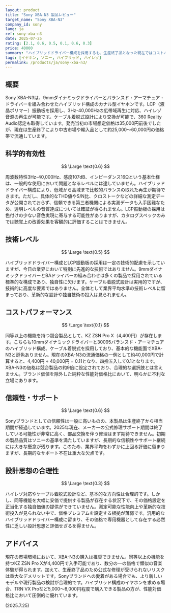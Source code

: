 ```yaml
---
layout: product
title: "Sony XBA-N3 製品レビュー"
target_name: "Sony XBA-N3"
company_id: sony
lang: ja
ref: sony-xba-n3
date: 2025-07-25
rating: [2.1, 0.6, 0.5, 0.1, 0.6, 0.3]
price: 40000
summary: "ハイブリッドドライバー構成を採用するも、生産終了品となった現在ではコストパフォーマンスに大きな課題を抱える製品"
tags: [イヤホン, ソニー, ハイブリッド, ハイレゾ]
permalink: /products/ja/sony-xba-n3/
---
```

## 概要

Sony XBA-N3は、9mmダイナミックドライバーとバランスド・アーマチュア・ドライバーを組み合わせたハイブリッド構成のカナル型イヤホンです。LCP（液晶ポリマー）振動板を採用し、3Hz-40,000Hzの広帯域再生に対応、ハイレゾ音源の再生が可能です。ケーブル着脱式設計により交換が可能で、360 Reality Audio認定も取得しています。発売当初の市場想定価格は35,000円前後でしたが、現在は生産終了により中古市場や輸入品として約25,000～60,000円の価格帯で流通しています。

## 科学的有効性

$$ \Large \text{0.6} $$

周波数特性3Hz-40,000Hz、感度107dB、インピーダンス16Ωという基本仕様は、一般的な使用において問題となるレベルには達していません。ハイブリッドドライバー構成により、低域から高域まで比較的バランスの取れた再生が期待できます。ただし、具体的なTHD値やS/N比、クロストークなどの詳細な測定データが公開されておらず、信頼できる第三者機関による実測データも入手困難なため、透明レベルの音質達成については確証が得られません。LCP振動板の採用は色付けの少ない音色実現に寄与する可能性がありますが、カタログスペックのみでは聴覚上の改善効果を客観的に評価することはできません。

## 技術レベル

$$ \Large \text{0.5} $$

ハイブリッドドライバー構成とLCP振動板の採用は一定の技術的配慮を示していますが、今日の業界において特別に先進的な技術ではありません。9mmダイナミックドライバーとBAドライバーの組み合わせは多くの製品で採用されている標準的な構成であり、独自性に欠けます。ケーブル着脱式設計は実用的ですが、技術的に高度な要素ではありません。全体として業界平均水準の技術レベルに留まっており、革新的な設計や独自技術の投入は見られません。

## コストパフォーマンス

$$ \Large \text{0.1} $$

同等以上の機能を持つ競合製品として、KZ ZSN Pro X（4,400円）が存在します。こちらも10mmダイナミックドライバーと30095バランスド・アーマチュアのハイブリッド構成、ケーブル着脱式を採用しており、基本的な機能面でXBA-N3と遜色ありません。現在のXBA-N3の流通価格の一例として約40,000円で計算すると、4,400円 ÷ 40,000円 = 0.11となり、四捨五入して0.1となります。XBA-N3の価格は競合製品の約9倍に設定されており、合理的な選択肢とは言えません。ブランド価値を除外した純粋な性能対価格比において、明らかに不利な立場にあります。

## 信頼性・サポート

$$ \Large \text{0.6} $$

Sonyブランドとしての信頼性は一般に高いものの、本製品は生産終了から相当期間が経過しています。2025年現在、メーカーの公式修理サポート期間は終了している可能性が非常に高く、部品交換を伴う修理はまず期待できません。初期の製品品質はソニーの基準を満たしていますが、長期的な信頼性やサポート継続には大きな懸念が残ります。このため、業界平均をわずかに上回る評価に留まりますが、長期的なサポート不在は重大な欠点です。

## 設計思想の合理性

$$ \Large \text{0.3} $$

ハイレゾ対応やケーブル着脱式設計など、基本的な方向性は合理的です。しかし、同等機能を大幅に安価で提供する製品が存在する状況下で、その価格設定を正当化する独自価値の提供ができていません。測定可能な性能向上や革新的な技術投入が見られない中で、価格プレミアムを設定する根拠が薄弱です。汎用的なハイブリッドドライバー構成に留まり、その価格で専用機器として存在する必然性に乏しい設計思想と評価せざるを得ません。

## アドバイス

現在の市場環境において、XBA-N3の購入は推奨できません。同等以上の機能を持つKZ ZSN Pro Xが4,400円で入手可能であり、数分の一の価格で類似の音楽体験が得られます。加えて、生産終了品のため公式な修理が受けられないリスクは重大なデメリットです。Sonyブランドへの愛着がある場合でも、より新しいモデルや現行製品の検討が合理的です。ハイブリッド構成のイヤホンを求める場合、TRN VX Proなど5,000～8,000円程度で購入できる製品の方が、性能対価格比において圧倒的に優れています。

(2025.7.25)
